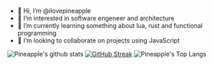 - 👋 Hi, I’m @ilovepineapple
- 👀 I’m interested in software engeneer and architecture
- 🌱 I’m currently learning something about lua, rust and functional programming
- 💞️ I’m looking to collaborate on projects using JavaScript

![Pineapple's github stats](https://github-readme-stats.vercel.app/api?username=ilovepineapple&show_icons=true&theme=tokyonight)
[![GitHub Streak](https://github-readme-streak-stats.herokuapp.com?user=ilovepineapple&theme=nightowl&hide_border=true)](https://git.io/streak-stats)
![Pineapple's Top Langs](https://github-readme-stats.vercel.app/api/top-langs/?username=ilovepineapple&theme=tokyonight&layout=compact)

